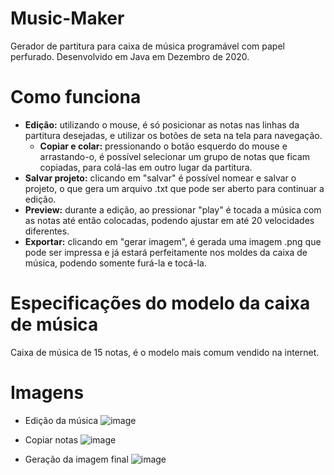 # Music-Maker
Gerador de partitura para caixa de música programável com papel perfurado. Desenvolvido em Java em Dezembro de 2020.

# Como funciona
- **Edição:** utilizando o mouse, é só posicionar as notas nas linhas da partitura desejadas, e utilizar os botões de seta na tela para navegação.
    - **Copiar e colar:** pressionando o botão esquerdo do mouse e arrastando-o, é possível selecionar um grupo de notas que ficam copiadas, para colá-las em outro lugar da partitura.
- **Salvar projeto:** clicando em "salvar" é possível nomear e salvar o projeto, o que gera um arquivo .txt que pode ser aberto para continuar a edição.
- **Preview:** durante a edição, ao pressionar "play" é tocada a música com as notas até então colocadas, podendo ajustar em até 20 velocidades diferentes.
- **Exportar:** clicando em "gerar imagem", é gerada uma imagem .png que pode ser impressa e já estará perfeitamente nos moldes da caixa de música, podendo somente furá-la e tocá-la.

# Especificações do modelo da caixa de música
Caixa de música de 15 notas, é o modelo mais comum vendido na internet.

# Imagens
- Edição da música
  ![image](https://user-images.githubusercontent.com/73000207/127053733-e3a415f4-9aff-43b7-929c-4dc103658a4f.png)
  
- Copiar notas
  ![image](https://user-images.githubusercontent.com/73000207/127856107-4c4f23d8-7f09-48e5-a2ac-87a20a28865d.png)
  
- Geração da imagem final
  ![image](https://user-images.githubusercontent.com/73000207/127053990-c15c8e76-ef1a-4760-93ae-bb07d5952bbb.png)
